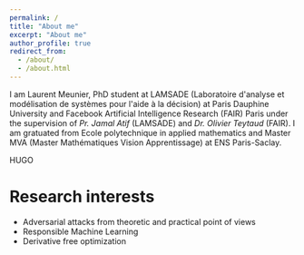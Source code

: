 ```yaml
---
permalink: /
title: "About me"
excerpt: "About me"
author_profile: true
redirect_from:
  - /about/
  - /about.html
---
```



I am Laurent Meunier, PhD student at LAMSADE (Laboratoire d'analyse et modélisation de systèmes pour l'aide à la décision) at Paris Dauphine University and Facebook Artificial Intelligence Research (FAIR) Paris under the supervision of *Pr. Jamal Atif* (LAMSADE) and *Dr. Olivier Teytaud* (FAIR). I am gratuated from Ecole polytechnique in applied mathematics and Master MVA (Master Mathématiques Vision Apprentissage) at ENS Paris-Saclay.

HUGO 

Research interests
======
* Adversarial attacks from theoretic and practical point of views
* Responsible Machine Learning
* Derivative free optimization
